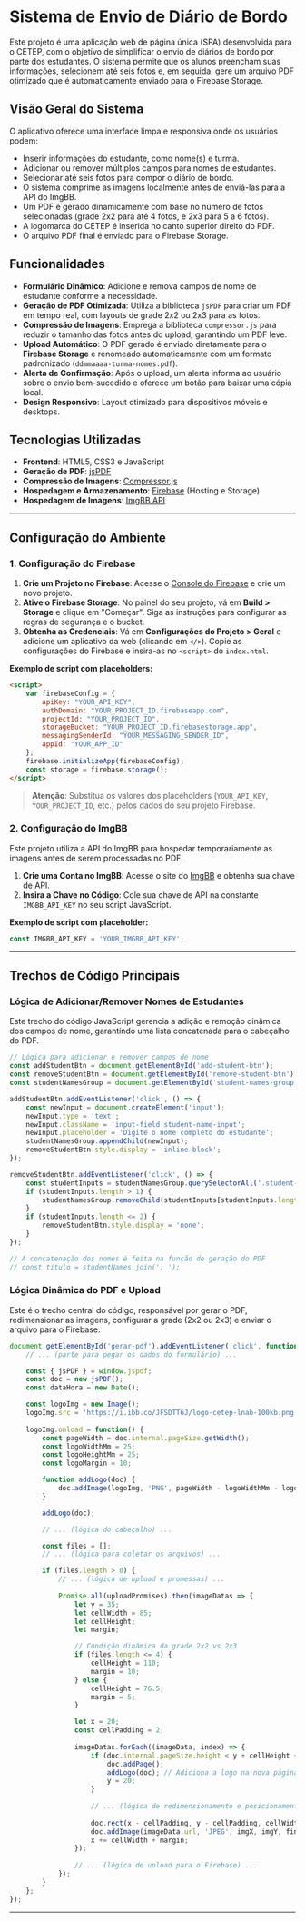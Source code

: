 # Sistema de Envio de Diário de Bordo

Este projeto é uma aplicação web de página única (SPA) desenvolvida para o CETEP, com o objetivo de simplificar o envio de diários de bordo por parte dos estudantes. O sistema permite que os alunos preencham suas informações, selecionem até seis fotos e, em seguida, gere um arquivo PDF otimizado que é automaticamente enviado para o Firebase Storage.

## Visão Geral do Sistema

O aplicativo oferece uma interface limpa e responsiva onde os usuários podem:

  - Inserir informações do estudante, como nome(s) e turma.
  - Adicionar ou remover múltiplos campos para nomes de estudantes.
  - Selecionar até seis fotos para compor o diário de bordo.
  - O sistema comprime as imagens localmente antes de enviá-las para a API do ImgBB.
  - Um PDF é gerado dinamicamente com base no número de fotos selecionadas (grade 2x2 para até 4 fotos, e 2x3 para 5 a 6 fotos).
  - A logomarca do CETEP é inserida no canto superior direito do PDF.
  - O arquivo PDF final é enviado para o Firebase Storage.

## Funcionalidades

  - **Formulário Dinâmico**: Adicione e remova campos de nome de estudante conforme a necessidade.
  - **Geração de PDF Otimizada**: Utiliza a biblioteca `jsPDF` para criar um PDF em tempo real, com layouts de grade 2x2 ou 2x3 para as fotos.
  - **Compressão de Imagens**: Emprega a biblioteca `compressor.js` para reduzir o tamanho das fotos antes do upload, garantindo um PDF leve.
  - **Upload Automático**: O PDF gerado é enviado diretamente para o **Firebase Storage** e renomeado automaticamente com um formato padronizado (`ddmmaaaa-turma-nomes.pdf`).
  - **Alerta de Confirmação**: Após o upload, um alerta informa ao usuário sobre o envio bem-sucedido e oferece um botão para baixar uma cópia local.
  - **Design Responsivo**: Layout otimizado para dispositivos móveis e desktops.

## Tecnologias Utilizadas

  - **Frontend**: HTML5, CSS3 e JavaScript
  - **Geração de PDF**: [jsPDF](https://www.google.com/search?q=https://jspdf.org/)
  - **Compressão de Imagens**: [Compressor.js](https://github.com/fengyuanchen/compressorjs)
  - **Hospedagem e Armazenamento**: [Firebase](https://firebase.google.com/) (Hosting e Storage)
  - **Hospedagem de Imagens**: [ImgBB API](https://api.imgbb.com/)

-----

## Configuração do Ambiente

### 1\. Configuração do Firebase

1.  **Crie um Projeto no Firebase**: Acesse o [Console do Firebase](https://console.firebase.google.com/) e crie um novo projeto.
2.  **Ative o Firebase Storage**: No painel do seu projeto, vá em **Build \> Storage** e clique em "Começar". Siga as instruções para configurar as regras de segurança e o bucket.
3.  **Obtenha as Credenciais**: Vá em **Configurações do Projeto \> Geral** e adicione um aplicativo da web (clicando em `</>`). Copie as configurações do Firebase e insira-as no `<script>` do `index.html`.

**Exemplo de script com placeholders:**

```html
<script>
    var firebaseConfig = {
        apiKey: "YOUR_API_KEY",
        authDomain: "YOUR_PROJECT_ID.firebaseapp.com",
        projectId: "YOUR_PROJECT_ID",
        storageBucket: "YOUR_PROJECT_ID.firebasestorage.app",
        messagingSenderId: "YOUR_MESSAGING_SENDER_ID",
        appId: "YOUR_APP_ID"
    };
    firebase.initializeApp(firebaseConfig);
    const storage = firebase.storage();
</script>
```

> **Atenção**: Substitua os valores dos placeholders (`YOUR_API_KEY`, `YOUR_PROJECT_ID`, etc.) pelos dados do seu projeto Firebase.

### 2\. Configuração do ImgBB

Este projeto utiliza a API do ImgBB para hospedar temporariamente as imagens antes de serem processadas no PDF.

1.  **Crie uma Conta no ImgBB**: Acesse o site do [ImgBB](https://api.imgbb.com/) e obtenha sua chave de API.
2.  **Insira a Chave no Código**: Cole sua chave de API na constante `IMGBB_API_KEY` no seu script JavaScript.

**Exemplo de script com placeholder:**

```javascript
const IMGBB_API_KEY = 'YOUR_IMGBB_API_KEY';
```

-----

## Trechos de Código Principais

### Lógica de Adicionar/Remover Nomes de Estudantes

Este trecho do código JavaScript gerencia a adição e remoção dinâmica dos campos de nome, garantindo uma lista concatenada para o cabeçalho do PDF.

```javascript
// Lógica para adicionar e remover campos de nome
const addStudentBtn = document.getElementById('add-student-btn');
const removeStudentBtn = document.getElementById('remove-student-btn');
const studentNamesGroup = document.getElementById('student-names-group');

addStudentBtn.addEventListener('click', () => {
    const newInput = document.createElement('input');
    newInput.type = 'text';
    newInput.className = 'input-field student-name-input';
    newInput.placeholder = 'Digite o nome completo do estudante';
    studentNamesGroup.appendChild(newInput);
    removeStudentBtn.style.display = 'inline-block';
});

removeStudentBtn.addEventListener('click', () => {
    const studentInputs = studentNamesGroup.querySelectorAll('.student-name-input');
    if (studentInputs.length > 1) {
        studentNamesGroup.removeChild(studentInputs[studentInputs.length - 1]);
    }
    if (studentInputs.length <= 2) {
        removeStudentBtn.style.display = 'none';
    }
});

// A concatenação dos nomes é feita na função de geração do PDF
// const titulo = studentNames.join(', ');
```

### Lógica Dinâmica do PDF e Upload

Este é o trecho central do código, responsável por gerar o PDF, redimensionar as imagens, configurar a grade (2x2 ou 2x3) e enviar o arquivo para o Firebase.

```javascript
document.getElementById('gerar-pdf').addEventListener('click', function() {
    // ... (parte para pegar os dados do formulário) ...

    const { jsPDF } = window.jspdf;
    const doc = new jsPDF();
    const dataHora = new Date();

    const logoImg = new Image();
    logoImg.src = 'https://i.ibb.co/JFSDTT6J/logo-cetep-lnab-100kb.png';
    
    logoImg.onload = function() {
        const pageWidth = doc.internal.pageSize.getWidth();
        const logoWidthMm = 25;
        const logoHeightMm = 25;
        const logoMargin = 10;

        function addLogo(doc) {
            doc.addImage(logoImg, 'PNG', pageWidth - logoWidthMm - logoMargin, logoMargin, logoWidthMm, logoHeightMm);
        }

        addLogo(doc);

        // ... (lógica do cabeçalho) ...

        const files = [];
        // ... (lógica para coletar os arquivos) ...

        if (files.length > 0) {
            // ... (lógica de upload e promessas) ...
            
            Promise.all(uploadPromises).then(imageDatas => {
                let y = 35;
                let cellWidth = 85; 
                let cellHeight;
                let margin;

                // Condição dinâmica da grade 2x2 vs 2x3
                if (files.length <= 4) {
                    cellHeight = 110;
                    margin = 10;
                } else {
                    cellHeight = 76.5;
                    margin = 5;
                }

                let x = 20; 
                const cellPadding = 2;
                
                imageDatas.forEach((imageData, index) => {
                    if (doc.internal.pageSize.height < y + cellHeight + margin) {
                        doc.addPage();
                        addLogo(doc); // Adiciona a logo na nova página
                        y = 20;
                    }
                    
                    // ... (lógica de redimensionamento e posicionamento da imagem) ...
                    
                    doc.rect(x - cellPadding, y - cellPadding, cellWidth + 2 * cellPadding, cellHeight + 2 * cellPadding);
                    doc.addImage(imageData.url, 'JPEG', imgX, imgY, finalWidth, finalHeight);
                    x += cellWidth + margin;
                });
                
                // ... (lógica de upload para o Firebase) ...
            });
        }
    };
});
```

-----
